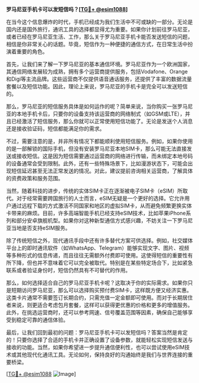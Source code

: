 **罗马尼亚手机卡可以发短信吗？[[TG💪+ @esim1088](https://t.me/s/esim1088)]**

在当今这个信息爆炸的时代，手机已经成为我们生活中不可或缺的一部分。无论是国内还是国外旅行，通讯工具的选择都显得尤为重要。如果你计划前往罗马尼亚，或者已经在罗马尼亚生活、工作，那么关于罗马尼亚手机卡能否发送短信的问题，相信是你非常关心的话题。毕竟，短信作为一种便捷的通信方式，在日常生活中扮演着重要的角色。

首先，让我们来了解一下罗马尼亚的基本通信环境。罗马尼亚作为一个欧洲国家，其通信网络发展较为成熟，拥有多个运营商提供服务，包括Vodafone、Orange和Digi等主流品牌。这些运营商不仅提供语音通话服务，还提供了丰富的数据流量套餐以及短信功能。因此，理论上来说，罗马尼亚的手机卡是完全可以发送短信的。

那么，罗马尼亚的短信服务具体是如何运作的呢？简单来说，当你购买一张罗马尼亚的本地手机卡后，只要你的设备支持该运营商的网络制式（如GSM或LTE），并且已经激活了短信服务，那么你就可以正常使用短信功能了。无论是发送个人消息还是接收验证码，短信都能满足你的需求。

不过，需要注意的是，并非所有情况下都能顺利使用短信服务。例如，如果你使用的是一部解锁的国际手机，但没有安装罗马尼亚本地SIM卡，那么可能无法直接发送或接收短信。这是因为短信需要通过运营商的网络进行传输，而未绑定本地号码的设备通常会受到限制。此外，还有一些特殊场景下，比如漫游状态下，可能会出现短信延迟甚至无法正常发送的情况。对此，建议提前咨询相关运营商，了解具体的资费政策和服务范围。

当然，随着科技的进步，传统的实体SIM卡正在逐渐被电子SIM卡（eSIM）所取代。对于经常需要跨国旅行的人士而言，eSIM无疑是一个更好的选择。它允许用户通过远程下载的方式激活不同国家和地区的虚拟SIM卡，从而避免频繁更换实体卡带来的麻烦。目前，许多高端智能手机已经支持eSIM技术，比如苹果iPhone系列和部分安卓旗舰机型。如果你对这种新型通信方式感兴趣，不妨关注一下罗马尼亚当地是否支持eSIM服务。

除了传统短信之外，现代通讯手段中还有许多替代方案可供选择。例如，社交媒体平台上的即时通讯软件（如WhatsApp、Telegram）能够实现文字、图片、视频等多种形式的信息传递，而且往往无需额外付费即可使用。这使得短信的重要性有所下降，但也并不意味着它可以完全被取代。特别是在某些特定场合下，比如紧急联系或者验证身份时，短信仍然具有不可替代的作用。

那么，如何选择适合自己的罗马尼亚手机卡呢？这取决于你的实际需求。如果你只是短期访问罗马尼亚，那么可以选择购买预付费SIM卡，这样既方便又经济实惠。这类卡片通常不需要签订长期合约，只需充值一定金额即可使用。而对于长期居住者来说，则更适合考虑包月套餐，这样可以获得更优惠的价格和更多的增值服务。此外，在挑选运营商时，还可以参考网速、信号覆盖范围等因素，确保自己能够享受到稳定可靠的通信体验。

最后，让我们回到最初的问题：罗马尼亚手机卡可以发短信吗？答案当然是肯定的！只要你选择了合适的手机卡并正确设置了设备参数，就能轻松实现短信发送与接收的功能。当然，如果你希望进一步提升通信便利性，也可以尝试使用eSIM技术或其他现代化通讯工具。无论如何，保持良好的沟通始终是我们与世界连接的重要桥梁。

[[TG💪+ @esim1088](https://t.me/s/esim1088) ![Image](https://i.postimg.cc/4NQfJmqS/Snipaste-2025-05-13-00-14-12.png)]